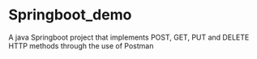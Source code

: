 # Springboot_demo
 
A java Springboot project that implements POST, GET, PUT and DELETE HTTP methods through the use of Postman
